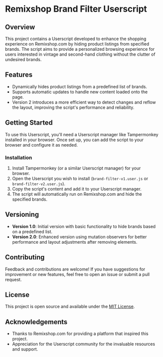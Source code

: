 # Remixshop Brand Filter Userscript

## Overview
This project contains a Userscript developed to enhance the shopping experience on Remixshop.com by hiding product listings from specified brands. The script aims to provide a personalized browsing experience for users interested in vintage and second-hand clothing without the clutter of undesired brands.

## Features
- Dynamically hides product listings from a predefined list of brands.
- Supports automatic updates to handle new content loaded onto the page.
- Version 2 introduces a more efficient way to detect changes and reflow the layout, improving the script's performance and reliability.

## Getting Started
To use this Userscript, you'll need a Userscript manager like Tampermonkey installed in your browser. Once set up, you can add the script to your browser and configure it as needed.

### Installation
1. Install Tampermonkey (or a similar Userscript manager) for your browser.
2. Open the Userscript you wish to install (`brand-filter-v1.user.js` or `brand-filter-v2.user.js`).
3. Copy the script's content and add it to your Userscript manager.
4. The script will automatically run on Remixshop.com and hide the specified brands.

## Versioning
- **Version 1.0**: Initial version with basic functionality to hide brands based on a predefined list.
- **Version 2.0**: Enhanced version using mutation observers for better performance and layout adjustments after removing elements.

## Contributing
Feedback and contributions are welcome! If you have suggestions for improvement or new features, feel free to open an issue or submit a pull request.

## License
This project is open source and available under the [MIT License](LICENSE).

## Acknowledgements
- Thanks to Remixshop.com for providing a platform that inspired this project.
- Appreciation for the Userscript community for the invaluable resources and support.
